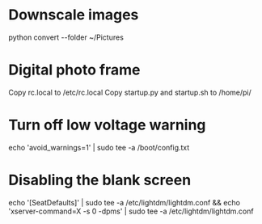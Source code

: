 # Downscale images
python convert --folder ~/Pictures


# Digital photo frame
Copy rc.local to /etc/rc.local
Copy startup.py and startup.sh to /home/pi/


# Turn off low voltage warning
echo 'avoid_warnings=1' | sudo tee -a /boot/config.txt


# Disabling the blank screen
echo '[SeatDefaults]' | sudo tee -a /etc/lightdm/lightdm.conf && echo 'xserver-command=X -s 0 -dpms' | sudo tee -a /etc/lightdm/lightdm.conf
